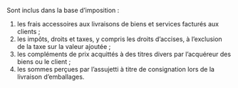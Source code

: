 Sont inclus dans la base d’imposition :
1) les frais accessoires aux livraisons de biens et services facturés aux clients ;
1) les impôts, droits et taxes, y compris les droits d’accises, à l’exclusion de la taxe sur
la valeur ajoutée ;
3) les compléments de prix acquittés à des titres divers par l’acquéreur des biens ou
le client ;
4) les  sommes  perçues  par  l’assujetti  à  titre  de  consignation  lors  de  la  livraison
d’emballages.